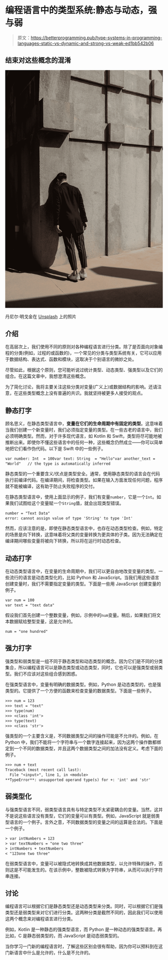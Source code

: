 # 编程语言中的类型系统:静态与动态，强与弱

> 原文：<https://betterprogramming.pub/type-systems-in-programming-languages-static-vs-dynamic-and-strong-vs-weak-ed1bb542b06>

## 结束对这些概念的混淆

![](img/aa6a55fa0b282b71ca8d990830530949.png)

丹尼尔·明戈金在 [Unsplash](https://unsplash.com?utm_source=medium&utm_medium=referral) 上的照片

## 介绍

在高层次上，我们使用不同的原则对各种编程语言进行分类。除了是否面向对象编程的分类(例如，过程的或函数的)，一个常见的分类与类型系统有关，它可以应用于数据结构、表达式、函数和模块，这取决于个别语言的微妙之处。

尽管如此，根据这个原则，您可能听说过统计类型、动态类型、强类型以及它们的组合。在这篇文章中，我想澄清这些概念。

为了简化讨论，我将主要关注这些分类对变量(广义上)或数据结构的影响。还请注意，在这些类型概念上没有普遍的共识。我就坚持被更多人接受的观点。

## 静态打字

顾名思义，在静态类型语言中，**变量在它们的生命周期中有固定的类型**。这意味着当我们创建一个新变量时，我们必须指定变量的类型。在一些古老的语言中，我们必须明确类型。然而，对于许多现代语言，如 Kotlin 和 Swift，类型将尽可能地被推断出来。即使你不懂这些语言中的任何一种，这些概念仍然成立——你可以简单地把它们看作伪代码。以下是 Swift 中的一些例子。

```
var number: Int  = 100var text: String  = "Hello"var another_text = "World"   // the type is automatically inferred
```

静态类型的一个重要含义/优点是类型安全。通常，使用静态类型的语言会在代码执行前编译代码。在编译期间，将检查类型。如果在输入方面发现任何问题，程序就不能被编译，这有助于防止失败程序的交付。

在静态类型语言中，使用上面显示的例子，我们有变量`number`，它是一个`Int`。如果我们试图给这个变量赋一个`String`值，就会出现类型错误。

```
number = "Text Data"
error: cannot assign value of type 'String' to type 'Int'
```

然而，应该注意的是，即使在静态类型语言中，也存在动态类型检查。例如，特定的场景是向下转换，这意味着将父类的变量转换为更具体的子类。因为无法确定在编译期间哪些变量将被向下转换，所以将在运行时动态检查。

## 动态打字

在动态类型语言中，在变量的生命周期中，我们可以更自由地改变变量的类型。一些流行的语言是动态类型化的，比如 Python 和 JavaScript。当我们用这些语言创建变量时，我们不需要指定变量的类型。下面是一些用 JavaScript 创建变量的例子。

```
var num = 100
var text = "text data"
```

假设我们首先创建一个整数变量，例如，示例中的`num`变量。稍后，如果我们将文本数据赋给整型变量，这是允许的。

```
num = "one hundred"
```

## 强力打字

强类型和弱类型是一组不同于静态类型和动态类型的概念。因为它们是不同的分类集合，所以编程语言可以是静态类型或动态类型，同时，它也可以是强类型或弱类型。我们不应该对这些组合感到困惑。

在强类型语言中，变量有明确的数据类型。例如，Python 是动态类型的，也是强类型的。它提供了一个方便的函数来检查变量的数据类型。下面是一些例子。

```
>>> num = 123
>>> text = "text"
>>> type(num)
>>> <class 'int'>
>>> type(text)
>>> <class 'str'>
```

强类型的一个主要含义是，不同数据类型之间的操作可能是不允许的。例如，在 Python 中，我们不能将一个字符串与一个数字连接起来，因为这两个操作数都绑定到一个不同的数据类型，并且这两个数据类型之间的加法没有定义。考虑下面的例子。

```
>>> num + text
Traceback (most recent call last):
  File "<input>", line 1, in <module>
**TypeError**: unsupported operand type(s) for +: 'int' and 'str'
```

## 弱类型化

与强类型语言不同，弱类型语言具有与特定类型不太紧密耦合的变量。当然，这并不是说这些语言没有类型，它们的变量可以有类型。例如，JavaScript 就是弱类型语言的一个例子。言外之意，不同数据类型的变量之间的运算是合法的。下面是一个例子。

```
> var intNumbers = 123
> var textNumbers = "one two three"
> intNumbers + textNumbers
< "123one two three"
```

在弱类型语言中，变量可以被隐式地转换成其他数据类型，以允许特殊的操作，否则这是不可能发生的。在该示例中，整数被隐式转换为字符串，从而可以执行字符串连接。

## 讨论

编程语言可以根据它们是静态类型还是动态类型来分类。同时，可以根据它们是强类型还是弱类型来对它们进行分类。这两种分类是截然不同的，因此我们可以使用这两个概念来对编程语言进行分类。

例如，Kotlin 是一种静态的强类型语言，而 Python 是一种动态的强类型语言。再比如，C 是静态弱类型的，而 JavaScript 是动态弱类型的。

当你学习一门新的编程语言时，了解这些区别会很有帮助，因为你可以预料到在这门新语言中什么是允许的，什么是不允许的。